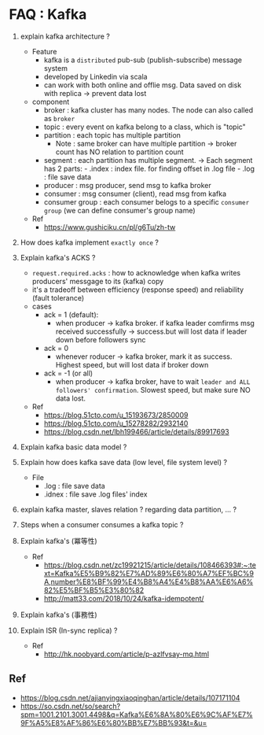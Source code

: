 # FAQ : Kafka

1. explain kafka architecture ?
	- Feature
		- kafka is a `distributed` pub-sub (publish-subscribe) message system
		- developed by Linkedin via scala
		- can work with both online and offlie msg. Data saved on disk with replica -> prevent data lost
	- component
		- broker : kafka cluster has many nodes. The node can also called as `broker`
		- topic : every event on kafka belong to a class, which is "topic"
		- partition : each topic has multiple partition
			- Note : same broker can have multiple partition
					-> broker count has NO relation to partition count
		- segment : each partition has multiple segment.
			-> Each segment has 2 parts:
				- .index : index file. for finding offset in .log file
				- .log :  file save data
		- producer : msg producer, send msg to kafka broker
		- consumer : msg consumer (client), read msg from kafka
		- consumer group : each consumer belogs to a specific `consumer group` (we can define consumer's group name)
	- Ref
		- https://www.gushiciku.cn/pl/g6Tu/zh-tw

1. How does kafka implement `exactly once` ?

2. Explain kafka's ACKS ?
	- `request.required.acks` : how to acknowledge when kafka writes producers' messgage to its (kafka) copy
	- it's a tradeoff between efficiency (response speed) and reliability (fault tolerance) 
	- cases
		- ack = 1 (default): 
			- when producer -> kafka broker. if kafka leader comfirms msg received successfully -> success.but will lost data if leader down before followers sync
		- ack = 0
			- whenever roducer -> kafka broker, mark it as success. Highest speed, but will lost data if broker down
		- ack = -1 (or all)
			- when producer -> kafka broker, have to wait `leader and ALL followers' confirmation`. Slowest speed, but make sure NO data lost. 
	- Ref
		- https://blog.51cto.com/u_15193673/2850009
		- https://blog.51cto.com/u_15278282/2932140
		- https://blog.csdn.net/lbh199466/article/details/89917693

3. Explain kafka basic data model ?

3. Explain how does kafka save data (low level, file system level) ?
	- File
		- .log : file save data
		- .idnex : file save .log files' index 

4. explain kafka master, slaves relation ? regarding data partition, ... ?

5. Steps when a consumer consumes a kafka topic ?

6. Explain kafka's (冪等性)
	- Ref
		- https://blog.csdn.net/zc19921215/article/details/108466393#:~:text=Kafka%E5%B9%82%E7%AD%89%E6%80%A7%EF%BC%9A,number%E8%BF%99%E4%B8%A4%E4%B8%AA%E6%A6%82%E5%BF%B5%E3%80%82
		- http://matt33.com/2018/10/24/kafka-idempotent/

6. Explain kafka's (事務性)

7. Explain ISR (In-sync replica) ?
	- Ref
		- http://hk.noobyard.com/article/p-azlfvsay-mq.html

## Ref
- https://blog.csdn.net/ajianyingxiaoqinghan/article/details/107171104
- https://so.csdn.net/so/search?spm=1001.2101.3001.4498&q=Kafka%E6%8A%80%E6%9C%AF%E7%9F%A5%E8%AF%86%E6%80%BB%E7%BB%93&t=&u=